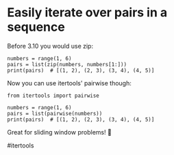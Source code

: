 # Easily iterate over pairs in a sequence

Before 3.10 you would use zip:

```
numbers = range(1, 6)
pairs = list(zip(numbers, numbers[1:]))
print(pairs)  # [(1, 2), (2, 3), (3, 4), (4, 5)]
```

Now you can use itertools' pairwise though:

```
from itertools import pairwise

numbers = range(1, 6)
pairs = list(pairwise(numbers))
print(pairs)  # [(1, 2), (2, 3), (3, 4), (4, 5)]
```

Great for sliding window problems! 🚀

#itertools
